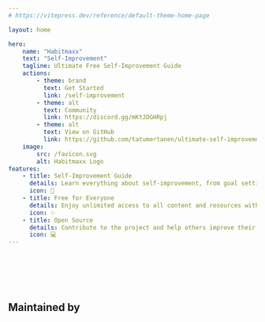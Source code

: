 ```yaml
---
# https://vitepress.dev/reference/default-theme-home-page

layout: home

hero:
    name: "Habitmaxx"
    text: "Self-Improvement"
    tagline: Ultimate Free Self-Improvement Guide
    actions:
        - theme: brand
          text: Get Started
          link: /self-improvement
        - theme: alt
          text: Community
          link: https://discord.gg/mKtJDGHRpj
        - theme: alt
          text: View on GitHub
          link: https://github.com/tatumertanen/ultimate-self-improvement-guide
    image:
        src: /favicon.svg
        alt: Habitmaxx Logo
features:
    - title: Self-Improvement Guide
      details: Learn everything about self-improvement, from goal setting to mindfulness.
      icon: 🚀
    - title: Free for Everyone
      details: Enjoy unlimited access to all content and resources without any fees.
      icon: ✨
    - title: Open Source
      details: Contribute to the project and help others improve their lives.
      icon: 💻
---
```


<script setup>
import {
  VPTeamPage,
  VPTeamPageSection, 
  VPTeamPageTitle,
  VPTeamMembers
} from 'vitepress/theme'
import team from "./.vitepress/config/team"
</script>
<br />
<br />
<br />
<br />

## Maintained by

<VPTeamMembers
  size="small"
  :members="team"
/>
